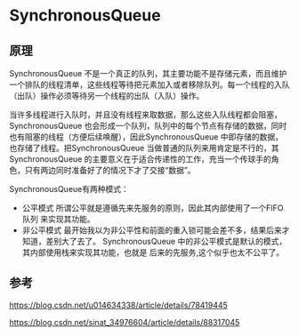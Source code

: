 # SynchronousQueue



## 原理

SynchronousQueue 不是一个真正的队列，其主要功能不是存储元素，而且维护一个排队的线程清单，这些线程等待把元素加入或者移除队列。每一个线程的入队（出队）操作必须等待另一个线程的出队（入队）操作。

当许多线程进行入队时，并且没有线程来取数据，那么这些入队线程都会阻塞，SynchronousQueue 也会形成一个队列，队列中的每个节点有存储的数据，同时也有阻塞的线程（方便后续唤醒），因此SynchronousQueue 中即存储的数据，也存储了线程。把SynchronousQueue 当做普通的队列来用肯定是不行的，其SynchronousQueue 的主要意义在于适合传递性的工作，充当一个传球手的角色，只有两边同时准备好了的情况下才了交接“数据”。



SynchronousQueue有两种模式：

- 公平模式
  所谓公平就是遵循先来先服务的原则，因此其内部使用了一个FIFO队列 来实现其功能。
- 非公平模式
  最开始我以为非公平性和前面的重入锁可能会差不多，结果后来才知道，差别大了去了。
  SynchronousQueue 中的非公平模式是默认的模式，其内部使用栈来实现其功能，也就是 后来的先服务,这个似乎也太不公平了。



















## 参考

https://blog.csdn.net/u014634338/article/details/78419445

https://blog.csdn.net/sinat_34976604/article/details/88317045